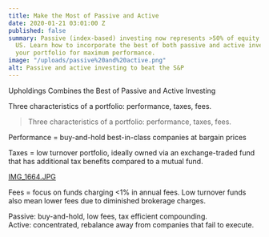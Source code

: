 ```yaml
---
title: Make the Most of Passive and Active
date: 2020-01-21 03:01:00 Z
published: false
summary: Passive (index-based) investing now represents >50% of equity owned in the
  US. Learn how to incorporate the best of both passive and active investing to position
  your portfolio for maximum performance.
image: "/uploads/passive%20and%20active.png"
alt: Passive and active investing to beat the S&P
---
```


Upholdings Combines the Best of Passive and Active Investing

Three characteristics of a portfolio: performance, taxes, fees.

> Three characteristics of a portfolio: performance, taxes, fees.

Performance = buy-and-hold best-in-class companies at bargain prices

Taxes = low turnover portfolio, ideally owned via an exchange-traded fund that has additional tax benefits compared to a mutual fund.

[IMG_1664.JPG](/uploads/IMG_1664.JPG)

Fees = focus on funds charging <1% in annual fees. Low turnover funds also mean lower fees due to diminished brokerage charges.

Passive: buy-and-hold, low fees, tax efficient compounding.\
Active: concentrated, rebalance away from companies that fail to execute.